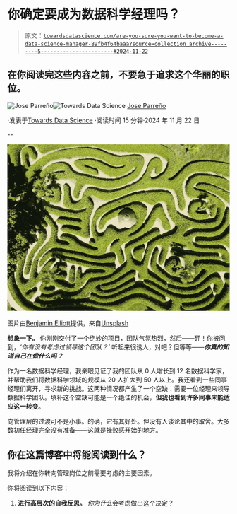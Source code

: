 # 你确定要成为数据科学经理吗？

> 原文：[`towardsdatascience.com/are-you-sure-you-want-to-become-a-data-science-manager-89fb4f64baaa?source=collection_archive---------5-----------------------#2024-11-22`](https://towardsdatascience.com/are-you-sure-you-want-to-become-a-data-science-manager-89fb4f64baaa?source=collection_archive---------5-----------------------#2024-11-22)

## 在你阅读完这些内容之前，不要急于追求这个华丽的职位。

[](https://medium.com/@joparga3?source=post_page---byline--89fb4f64baaa--------------------------------)![Jose Parreño](https://medium.com/@joparga3?source=post_page---byline--89fb4f64baaa--------------------------------)[](https://towardsdatascience.com/?source=post_page---byline--89fb4f64baaa--------------------------------)![Towards Data Science](https://towardsdatascience.com/?source=post_page---byline--89fb4f64baaa--------------------------------) [Jose Parreño](https://medium.com/@joparga3?source=post_page---byline--89fb4f64baaa--------------------------------)

·发表于[Towards Data Science](https://towardsdatascience.com/?source=post_page---byline--89fb4f64baaa--------------------------------) ·阅读时间 15 分钟·2024 年 11 月 22 日

--

![](img/42c78ae62222cf534693391b68710125.png)

图片由[Benjamin Elliott](https://unsplash.com/@benjaminelliott?utm_content=creditCopyText&utm_medium=referral&utm_source=unsplash)提供，来自[Unsplash](https://unsplash.com/photos/green-and-white-maze-illustration-vc9u77c0LO4?utm_content=creditCopyText&utm_medium=referral&utm_source=unsplash)

**想象一下。** 你刚刚交付了一个绝妙的项目，团队气氛热烈，然后——砰！你被问到，*‘你有没有考虑过领导这个团队？’* 听起来很诱人，对吧？但等等——***你真的知道自己在做什么吗？***

作为一名数据科学经理，我亲眼见证了我的团队从 0 人增长到 12 名数据科学家，并帮助我们将数据科学领域的规模从 20 人扩大到 50 人以上。我还看到一些同事经理们离开，寻求新的挑战。这两种情况都产生了一个空缺：需要一位经理来领导数据科学团队。填补这个空缺可能是一个绝佳的机会，**但我也看到许多同事未能适应这一转变**。

向管理层的过渡可不是小事。的确，它有其好处。但没有人谈论其中的取舍。大多数初任经理完全没有准备——这就是挫败感开始的地方。

## 你在这篇博客中将能阅读到什么？

我将介绍在你转向管理岗位之前需要考虑的主要因素。

你将阅读到以下内容：

1.  **进行高层次的自我反思。** *你为什么*会考虑做出这个决定？
